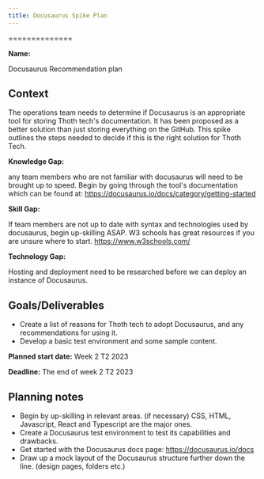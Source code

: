 ```yaml
---
title: Docusaurus Spike Plan
---
```


==============

**Name:**

Docusaurus Recommendation plan

## Context

The operations team needs to determine if Docusaurus is an appropriate tool for storing Thoth tech's
documentation. It has been proposed as a better solution than just storing everything on the GitHub.
This spike outlines the steps needed to decide if this is the right solution for Thoth Tech.

**Knowledge Gap:**

any team members who are not familiar with docusaurus will need to be brought up to speed. Begin by
going through the tool's documentation which can be found at:
<https://docusaurus.io/docs/category/getting-started>

**Skill Gap:**

If team members are not up to date with syntax and technologies used by docusaurus, begin
up-skilling ASAP. W3 schools has great resources if you are unsure where to start.
<https://www.w3schools.com/>

**Technology Gap:**

Hosting and deployment need to be researched before we can deploy an instance of Docusaurus.

## Goals/Deliverables

- Create a list of reasons for Thoth tech to adopt Docusaurus, and any recommendations for using it.
- Develop a basic test environment and some sample content.

**Planned start date:** Week 2 T2 2023

**Deadline:** The end of week 2 T2 2023

## Planning notes

- Begin by up-skilling in relevant areas. (if necessary) CSS, HTML, Javascript, React and Typescript
  are the major ones.
- Create a Docusaurus test environment to test its capabilities and drawbacks.
- Get started with the Docusaurus docs page: <https://docusaurus.io/docs>
- Draw up a mock layout of the Docusaurus structure further down the line. (design pages, folders
  etc.)

